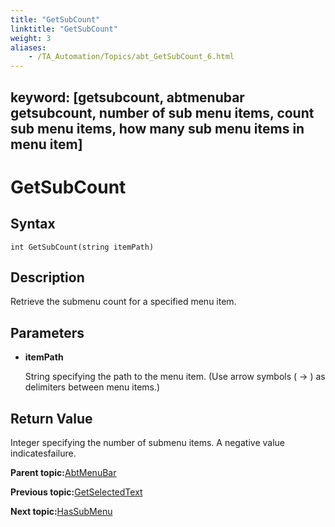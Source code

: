 ```yaml
--- 
title: "GetSubCount"
linktitle: "GetSubCount"
weight: 3
aliases: 
    - /TA_Automation/Topics/abt_GetSubCount_6.html
---
```

keyword: [getsubcount, abtmenubar getsubcount, number of sub menu items, count sub menu items, how many sub menu items in menu item]
---

# GetSubCount

## Syntax

`int GetSubCount(string itemPath)`

## Description

Retrieve the submenu count for a specified menu item.

## Parameters

-   **itemPath**

    String specifying the path to the menu item. \(Use arrow symbols \( -\> \) as delimiters between menu items.\)


## Return Value

Integer specifying the number of submenu items. A negative value indicatesfailure.

**Parent topic:**[AbtMenuBar](/TA_Automation/Topics/abt_AbtMenuBar.html)

**Previous topic:**[GetSelectedText](/TA_Automation/Topics/abt_GetSelectedText_6.html)

**Next topic:**[HasSubMenu](/TA_Automation/Topics/abt_HasSubMenu_6.html)

